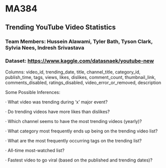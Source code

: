 # MA384

## Trending YouTube Video Statistics

### Team Members: Hussein Alawami, Tyler Bath, Tyson Clark, Sylvia Nees, Indresh Srivastava

### Dataset: https://www.kaggle.com/datasnaek/youtube-new

Columns: video_id, trending_date, title, channel_title, category_id, publish_time, tags, views, likes, dislikes, comment_count, thumbnail_link, comments_disabled, ratings_disabled, video_error_or_removed, description

Some Possible Inferences:

·         What video was trending during ‘x’ major event?

·         Do trending videos have more likes than dislikes?

·         Which channel seems to have the most trending videos (yearly)?

·         What category most frequently ends up being on the trending video list?

·         What are the most frequently occurring tags on the trending list?

·         All-time most-watched list?

·         Fastest video to go viral (based on the published and trending dates)?
